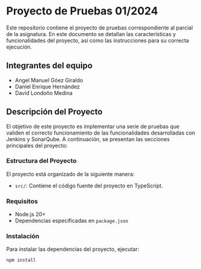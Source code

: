 # Proyecto de Pruebas 01/2024

Este repositorio contiene el proyecto de pruebas correspondiente al parcial de la asignatura. En este documento se detallan las características y funcionalidades del proyecto, así como las instrucciones para su correcta ejecución.

## Integrantes del equipo

- Angel Manuel Góez Giraldo
- Daniel Enrique Hernández
- David Londoño Medina

## Descripción del Proyecto

El objetivo de este proyecto es implementar una serie de pruebas que validen el correcto funcionamiento de las funcionalidades desarrolladas con Jenkins y SonarQube. A continuación, se presentan las secciones principales del proyecto:

### Estructura del Proyecto

El proyecto está organizado de la siguiente manera:

- `src/`: Contiene el código fuente del proyecto en TypeScript.

### Requisitos

- Node.js 20+
- Dependencias especificadas en `package.json`

### Instalación

Para instalar las dependencias del proyecto, ejecutar:

```bash
npm install
